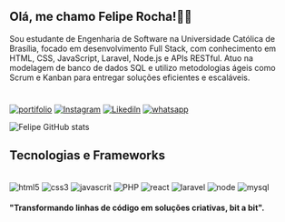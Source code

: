 ## Olá, me chamo Felipe Rocha!🙋🏽 
Sou estudante de Engenharia de Software na Universidade Católica de Brasília, focado em desenvolvimento Full Stack, com conhecimento em HTML, CSS, JavaScript, Laravel, Node.js e APIs RESTful. Atuo na modelagem de banco de dados SQL e utilizo metodologias ágeis como Scrum e Kanban para entregar soluções eficientes e escaláveis.

#
[![portifolio](https://img.shields.io/badge/website-000000?style=for-the-badge&logo=About.me&logoColor=white)](https://feliperocha.dev.br/)
[![Instagram](https://img.shields.io/badge/Instagram-E4405F?style=for-the-badge&logo=instagram&logoColor=white)](https://www.instagram.com/fzx.design/reels/?next=%2F)
[![Likediln](https://img.shields.io/badge/LinkedIn-0077B5?style=for-the-badge&logo=linkedin&logoColor=white)](https://www.linkedin.com/in/felipe-rocha-2a12b8239/)
[![whatsapp](https://img.shields.io/badge/WhatsApp-25D366?style=for-the-badge&logo=whatsapp&logoColor=whitee)](https://api.whatsapp.com/send/?phone=5561996406276&text=Ol%C3%A1%2C+Felipe%21+tudo+bem%3F&type=phone_number&app_absent=0)

![Felipe GitHub stats](https://github-readme-stats.vercel.app/api?username=felipeerocha&show_icons=true&theme=dark)

## Tecnologias e Frameworks 
<div style="display: inline_block"><br>
<img aling="center" alt="html5" src="https://img.shields.io/badge/HTML5-E34F26?style=for-the-badge&logo=html5&logoColor=white" />
<img aling="center" alt="css3" src="https://img.shields.io/badge/CSS3-1572B6?style=for-the-badge&logo=css3&logoColor=white" />
<img aling="center" alt="javascrit" src="https://img.shields.io/badge/JavaScript-F7DF1E?style=for-the-badge&logo=javascript&logoColor=black" />
<img aling="center" alt="PHP" src="https://img.shields.io/badge/PHP-777BB4?style=for-the-badge&logo=php&logoColor=white" />
<img aling="center" alt="react" src="https://img.shields.io/badge/React-20232A?style=for-the-badge&logo=react&logoColor=61DAFB" />
<img aling="center" alt="laravel" src="https://img.shields.io/badge/Laravel-FF2D20?style=for-the-badge&logo=laravel&logoColor=white" />
<img aling="center" alt="node" src="https://img.shields.io/badge/Node.js-43853D?style=for-the-badge&logo=node.js&logoColor=white" />
<img aling="center" alt="mysql" src="https://img.shields.io/badge/MySQL-00000F?style=for-the-badge&logo=mysql&logoColor=white" />
</div>

#### "Transformando linhas de código em soluções criativas, bit a bit".
